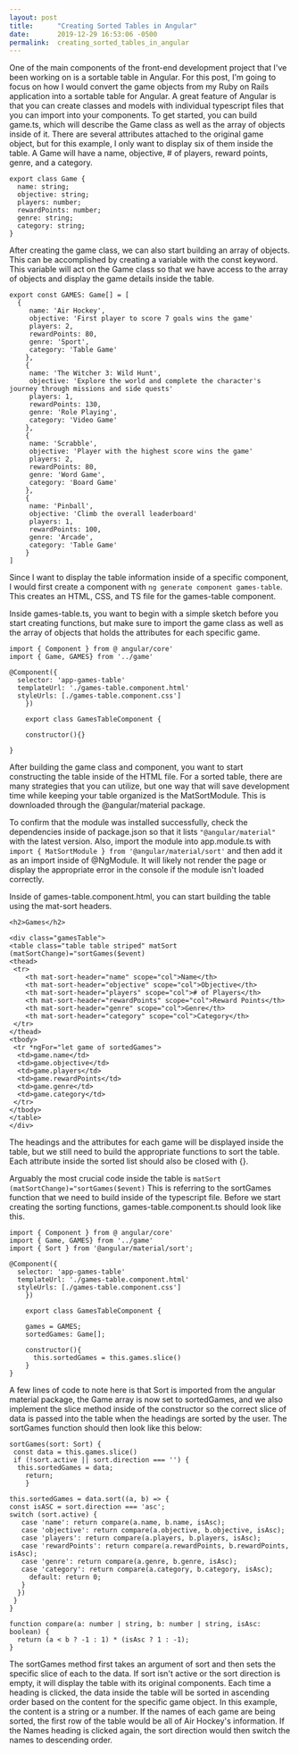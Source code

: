 ```yaml
---
layout: post
title:      "Creating Sorted Tables in Angular"
date:       2019-12-29 16:53:06 -0500
permalink:  creating_sorted_tables_in_angular
---
```


One of the main components of the front-end development project that I've been working on is a sortable table in Angular. For this post, I'm going to focus on how I would convert the game objects from my Ruby on Rails application into a sortable table for Angular. A great feature of Angular is that you can create classes and models with individual typescript files that you can import into your components. To get started, you can build game.ts, which will describe the Game class as well as the array of objects inside of it. There are several attributes attached to the original game object, but for this example, I only want to display six of them inside the table. A Game will have a name, objective, # of players, reward points, genre, and a category. 

```
export class Game {
  name: string;
  objective: string;
  players: number;
  rewardPoints: number;
  genre: string;
  category: string;
}
```

After creating the game class, we can also start building an array of objects. This can be accomplished by creating a variable with the const keyword. This variable will act on the Game class so that we have access to the array of objects and display the game details inside the table.

```
export const GAMES: Game[] = [
  {
	 name: 'Air Hockey',
	 objective: 'First player to score 7 goals wins the game'
	 players: 2,
	 rewardPoints: 80,
	 genre: 'Sport',
	 category: 'Table Game'
	},
	{
	 name: 'The Witcher 3: Wild Hunt',
	 objective: 'Explore the world and complete the character's journey through missions and side quests'
	 players: 1,
	 rewardPoints: 130,
	 genre: 'Role Playing',
	 category: 'Video Game'
	},
	{
	 name: 'Scrabble',
	 objective: 'Player with the highest score wins the game'
	 players: 2,
	 rewardPoints: 80,
	 genre: 'Word Game',
	 category: 'Board Game'
	},
	{
	 name: 'Pinball',
	 objective: 'Climb the overall leaderboard'
	 players: 1,
	 rewardPoints: 100,
	 genre: 'Arcade',
	 category: 'Table Game'
	}
]
```

Since I want to display the table information inside of a specific component, I would first create a component with `ng generate component games-table`. This creates an HTML, CSS, and TS file for the games-table component.

Inside games-table.ts, you want to begin with a simple sketch before you start creating functions, but make sure to import the game class as well as the array of objects that holds the attributes for each specific game.
```
import { Component } from @ angular/core'
import { Game, GAMES} from '../game'

@Component({
  selector: 'app-games-table'
  templateUrl: './games-table.component.html'
  styleUrls: [./games-table.component.css']
	})
	
	export class GamesTableComponent {
	
	constructor(){}
	
}
```

After building the game class and component, you want to start constructing the table inside of the HTML file. For a sorted table, there are many strategies that you can utilize, but one way that will save development time while keeping your table organized is the MatSortModule. This is downloaded through the @angular/material package. 

To confirm that the module was installed successfully, check the dependencies inside of package.json so that it lists `"@angular/material"` with the latest version. Also, import the module into app.module.ts with `import { MatSortModule } from '@angular/material/sort'` and then add it as an import inside of @NgModule. It will likely not render the page or display the appropriate error in the console if the module isn't loaded correctly.

Inside of games-table.component.html, you can start building the table using the mat-sort headers.

```
<h2>Games</h2>

<div class="gamesTable">
<table class="table table striped" matSort (matSortChange)="sortGames($event)
<thead>
 <tr>
	<th mat-sort-header="name" scope="col">Name</th>
	<th mat-sort-header="objective" scope="col">Objective</th>
	<th mat-sort-header="players" scope="col"># of Players</th>
	<th mat-sort-header="rewardPoints" scope="col">Reward Points</th>
	<th mat-sort-header="genre" scope="col">Genre</th>
	<th mat-sort-header="category" scope="col">Category</th>
 </tr>
</thead>
<tbody>
 <tr *ngFor="let game of sortedGames">
  <td>game.name</td>
  <td>game.objective</td>
  <td>game.players</td>
  <td>game.rewardPoints</td>
  <td>game.genre</td>
  <td>game.category</td>
 </tr>
</tbody>
</table>
</div>
```

The headings and the attributes for each game will be displayed inside the table, but we still need to build the appropriate functions to sort the table. Each attribute inside the sorted list should also be closed with {}.

Arguably the most crucial code inside the table is `matSort (matSortChange)="sortGames($event)`
This is referring to the sortGames function that we need to build inside of the typescript file. Before we start creating the sorting functions, games-table.component.ts should look like this.

```
import { Component } from @ angular/core'
import { Game, GAMES} from '../game'
import { Sort } from '@angular/material/sort';

@Component({
  selector: 'app-games-table'
  templateUrl: './games-table.component.html'
  styleUrls: [./games-table.component.css']
	})
	
	export class GamesTableComponent {
	
	games = GAMES;
	sortedGames: Game[];
	
	constructor(){
	  this.sortedGames = this.games.slice()
	}
}
```

A few lines of code to note here is that Sort is imported from the angular material package, the Game array is now set to sortedGames, and we also implement the slice method inside of the constructor so the correct slice of data is passed into the table when the headings are sorted by the user. The sortGames function should then look like this below:

```
sortGames(sort: Sort) {
 const data = this.games.slice()
 if (!sort.active || sort.direction === '') {
  this.sortedGames = data;
	return;
	}
	
this.sortedGames = data.sort((a, b) => {
const isASC = sort.direction === 'asc';
switch (sort.active) {
   case 'name': return compare(a.name, b.name, isAsc);
   case 'objective': return compare(a.objective, b.objective, isAsc);
   case 'players': return compare(a.players, b.players, isAsc);
   case 'rewardPoints': return compare(a.rewardPoints, b.rewardPoints, isAsc);
   case 'genre': return compare(a.genre, b.genre, isAsc);
   case 'category': return compare(a.category, b.category, isAsc);
	 default: return 0;
   }
  })
 }
}

function compare(a: number | string, b: number | string, isAsc: boolean) {
  return (a < b ? -1 : 1) * (isAsc ? 1 : -1);
}
```

The sortGames method first takes an argument of sort and then sets the specific slice of each to the data. If sort isn't active or the sort direction is empty, it will display the table with its original components. Each time a heading is clicked, the data inside the table will be sorted in ascending order based on the content for the specific game object. In this example, the content is a string or a number. If the names of each game are being sorted, the first row of the table would be all of Air Hockey's information. If the Names heading is clicked again, the sort direction would then switch the names to descending order.




